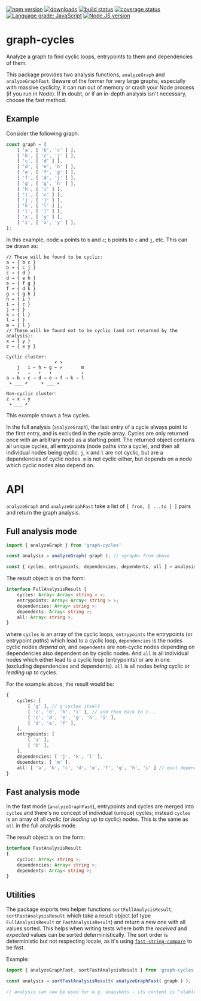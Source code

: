 [![npm version][npm-image]][npm-url]
[![downloads][downloads-image]][npm-url]
[![build status][build-image]][build-url]
[![coverage status][coverage-image]][coverage-url]
[![Language grade: JavaScript][lgtm-image]][lgtm-url]
[![Node.JS version][node-version]][node-url]


# graph-cycles

Analyze a graph to find cyclic loops, entrypoints to them and dependencies of them.

This package provides two analysis functions, `analyzeGraph` and `analyzeGraphFast`. Beware of the former for very large graphs, especially with massive cyclicity, it can run out of memory or crash your Node process (if you run in Node). If in doubt, or if an in-depth analysis isn't necessary, choose the fast method.


## Example

Consider the following graph:

```ts
const graph = [
    [ 'a', [ 'b', 'c' ] ],
    [ 'b', [ 'c', 'j' ] ],
    [ 'c', [ 'd' ] ],
    [ 'd', [ 'e', 'h' ] ],
    [ 'e', [ 'f', 'g' ] ],
    [ 'f', [ 'd', 'j' ] ],
    [ 'g', [ 'g', 'h' ] ],
    [ 'h', [ 'i' ] ],
    [ 'i', [ 'c' ] ],
    [ 'j', [ ']' ] ],
    [ 'k', [ 'l' ] ],
    [ 'l', [ ']' ] ],
    [ 'x', [ 'y' ] ],
    [ 'z', [ 'x', 'y' ] ],
];
```

In this example, node `a` points to `b` and `c`; `b` points to `c` and `j`, etc. This can be drawn as:

<!-- ←→↑↓ ⬊⬈⬉⬋ -->

```
// These will be found to be cyclic:
a → { b c }
b → { c j }
c → { d }
d → { e h }
e → { f g }
f → { d k }
g → { g h }
h → { i }
i → { c }
j → { }
k → { l }
l → { }
m → { l }
// These will be found not to be cyclic (and not returned by the analysis):
x → { y }
z → { x y }

Cyclic cluster:
                  ⬈ ⬊
    j   i ← h ← g ← ⬋       m
    ↑   ↓   ↑   ↑           ↓
a → b → c → d → e → f → k → l
 ⬊ ___ ⬈     ⬉ ___ ⬋

Non-cyclic cluster:
z → x → y
 ⬊ ___ ⬈
```

This example shows a few cycles.

In the full analysis (`analyzeGraph`), the last entry of a cycle always point to the first entry, and is excluded in the cycle array. Cycles are only returned once with an arbitrary node as a starting point. The returned object contains all unique cycles, all entrypoints (node paths *into* a cycle), and then all individual nodes being cyclic. `j`, `k` and `l` are not cyclic, but are a dependencies of cyclic nodes. `m` is not cyclic either, but depends on a node which cyclic nodes also depend on.


# API

`analyzeGraph` and `analyzeGraphFast` take a list of `[ from, [ ...to ] ]` pairs and return the graph analysis.


## Full analysis mode




```ts
import { analyzeGraph } from 'graph-cycles'

const analysis = analyzeGraph( graph ); // <graph> from above

const { cycles, entrypoints, dependencies, dependents, all } = analysis;
```

The result object is on the form:

```ts
interface FullAnalysisResult {
    cycles: Array< Array< string > >;
    entrypoints: Array< Array< string > >;
    dependencies: Array< string >;
    dependents: Array< string >;
    all: Array< string >;
}
```

where `cycles` is an array of the cyclic loops, `entrypoints` the entrypoints (or entrypoint *paths*) which lead to a cyclic loop, `dependencies` is the nodes cyclic nodes *depend on*, and `dependents` are non-cyclic nodes depending on dependencies also dependent on by cyclic nodes. And `all` is all individual nodes which either lead to a cyclic loop (entrypoints) or are in one (excluding dependencies and dependents). `all` is all nodes *being* cyclic or *leading up to* cycles.

For the example above, the result would be:

```ts
{
    cycles: [
        [ 'g' ], // g cycles itself
        [ 'c', 'd', 'h', 'i' ], // and then back to c...
        [ 'c', 'd', 'e', 'g', 'h', 'i' ],
        [ 'd', 'e', 'f' ],
    ],
    entrypoints: [
        [ 'a' ],
        [ 'b' ],
    ],
    dependencies: [ 'j', 'k', 'l' ],
    dependents: [ 'm' ],
    all: [ 'a', 'b', 'c', 'd', 'e', 'f', 'g', 'h', 'i' ] // excl dependencies
}
```

## Fast analysis mode

In the fast mode (`analyzeGraphFast`), entrypoints and cycles are merged into `cycles` and there's no concept of individual (unique) cycles; instead `cycles` is an array of all cyclic (or *leading up to* cyclic) nodes. This is the same as `all` in the full analysis mode.

The result object is on the form:

```ts
interface FastAnalysisResult
{
    cyclic: Array< string >;
    dependencies: Array< string >;
    dependents: Array< string >;
}
```


## Utilities

The package exports two helper functions `sortFullAnalysisResult`, `sortFastAnalysisResult` which take a result object (of type `FullAnalysisResult` or `FastAnalysisResult`) and return a new one with all values sorted. This helps when writing tests where both the *received* and *expected* values can be sorted deterministically. The sort order is deterministic but not respecting locale, as it's using [`fast-string-compare`](https://github.com/grantila/fast-string-compare) to be fast.

Example:

```ts
import { analyzeGraphFast, sortFastAnalysisResult } from 'graph-cycles'

const analysis = sortFastAnalysisResult( analyzeGraphFast( graph ) );

// analysis can now be used for e.g. snapshots - its content is "stable"
```



[npm-image]: https://img.shields.io/npm/v/graph-cycles.svg
[npm-url]: https://npmjs.org/package/graph-cycles
[downloads-image]: https://img.shields.io/npm/dm/graph-cycles.svg
[build-image]: https://img.shields.io/github/workflow/status/grantila/graph-cycles/Master.svg
[build-url]: https://github.com/grantila/graph-cycles/actions?query=workflow%3AMaster
[coverage-image]: https://coveralls.io/repos/github/grantila/graph-cycles/badge.svg?branch=master
[coverage-url]: https://coveralls.io/github/grantila/graph-cycles?branch=master
[lgtm-image]: https://img.shields.io/lgtm/grade/javascript/g/grantila/graph-cycles.svg?logo=lgtm&logoWidth=18
[lgtm-url]: https://lgtm.com/projects/g/grantila/graph-cycles/context:javascript
[node-version]: https://img.shields.io/node/v/graph-cycles
[node-url]: https://nodejs.org/en/
